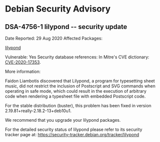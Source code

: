 
Debian Security Advisory
========================


DSA-4756-1 lilypond -- security update
--------------------------------------



Date Reported:
29 Aug 2020
Affected Packages:

[lilypond](https://packages.debian.org/src:lilypond)

Vulnerable:
Yes
Security database references:
In Mitre's CVE dictionary: [CVE-2020-17353](https://security-tracker.debian.org/tracker/CVE-2020-17353).  

More information:

Faidon Liambotis discovered that Lilypond, a program for typesetting
sheet music, did not restrict the inclusion of Postscript and SVG
commands when operating in safe mode, which could result in the
execution of arbitrary code when rendering a typesheet file with
embedded Postscript code.


For the stable distribution (buster), this problem has been fixed in
version 2.19.81+really-2.18.2-13+deb10u1.


We recommend that you upgrade your lilypond packages.


For the detailed security status of lilypond please refer to
its security tracker page at:
<https://security-tracker.debian.org/tracker/lilypond>





